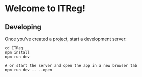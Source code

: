 # Welcome to ITReg!

## Developing

Once you've created a project, start a development server:

    cd ITReg
    npm install
    npm run dev
    
    # or start the server and open the app in a new browser tab
    npm run dev -- --open
